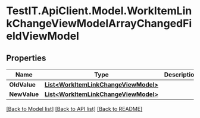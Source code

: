 # TestIT.ApiClient.Model.WorkItemLinkChangeViewModelArrayChangedFieldViewModel

## Properties

Name | Type | Description | Notes
------------ | ------------- | ------------- | -------------
**OldValue** | [**List&lt;WorkItemLinkChangeViewModel&gt;**](WorkItemLinkChangeViewModel.md) |  | [optional] 
**NewValue** | [**List&lt;WorkItemLinkChangeViewModel&gt;**](WorkItemLinkChangeViewModel.md) |  | [optional] 

[[Back to Model list]](../README.md#documentation-for-models) [[Back to API list]](../README.md#documentation-for-api-endpoints) [[Back to README]](../README.md)

